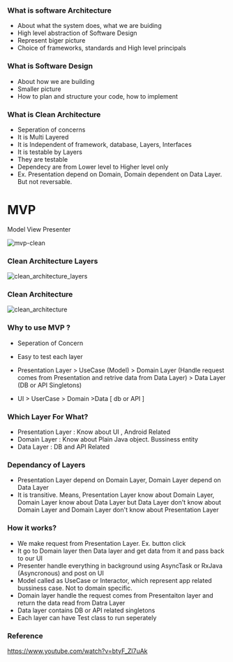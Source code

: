 ### What is software Architecture
- About what the system does, what we are buiding
- High level abstraction of Software Design
- Represent biger picture
- Choice of frameworks, standards and High level principals
  
### What is Software Design
- About how we are building
- Smaller picture
- How to plan and structure your code, how to implement

### What is Clean Architecture
- Seperation of concerns
- It is Multi Layered
- It is Independent of framework, database, Layers, Interfaces
- It is testable by Layers
- They are testable
- Dependecy are from Lower level to Higher level only
- Ex. Presentation depend on Domain, Domain dependent on Data Layer. But not reversable.
  
# MVP
Model View Presenter

![mvp-clean](https://github.com/NrupParikh/MVP/assets/108717119/68400355-3881-40e7-9e2f-1f099a19cf81)


### Clean Architecture Layers

![clean_architecture_layers](https://github.com/NrupParikh/MVP/assets/108717119/1b1e5f28-f21b-49b3-b22a-5f64ba998279)

### Clean Architecture

![clean_architecture](https://github.com/NrupParikh/MVP/assets/108717119/dfe069bc-4f3c-4957-a50d-5840bed9a160)


### Why to use MVP ?
- Seperation of Concern
- Easy to test each layer

- Presentation Layer > UseCase (Model) > Domain Layer (Handle request comes from Presentation and retrive data from Data Layer) > Data Layer (DB or API Singletons)
- UI > UserCase > Domain >Data [ db or API ]

### Which Layer For What?

- Presentation Layer : Know about UI , Android Related
- Domain Layer : Know about Plain Java object. Bussiness entity
- Data Layer : DB and API Related

### Dependancy of Layers
- Presentation Layer depend on Domain Layer, Domain Layer depend on Data Layer
- It is transitive. Means, Presentation Layer know about Domain Layer, Domain Layer know about Data Layer but Data Layer don't know about Domain Layer and Domain Layer don't know about Presentation Layer

### How it works?
- We make request from Presentation Layer. Ex. button click
- It go to Domain layer then Data layer and get data from it and pass back to our UI
- Presenter handle everything in background using AsyncTask or RxJava  (Asyncronous) and post on UI
- Model called as UseCase or Interactor, which represent app related bussiness case. Not to domain specific.
- Domain layer handle the request comes from Presentaiton layer and return the data read from Datra Layer
- Data layer contains DB or API related singletons
- Each layer can have Test class to run seperately

### Reference

https://www.youtube.com/watch?v=btyF_Zl7uAk
